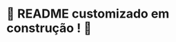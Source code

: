 # :construction: README customizado em construção ! :construction:
<!-- Olá, Tryber!
Esse é apenas um arquivo inicial para o README do seu projeto no qual você pode customizar e reutilizar todas as vezes que for executar o trybe-publisher.

Para deixá-lo com a sua cara, basta alterar o seguinte arquivo da sua máquina: ~/.student-repo-publisher/custom/_NEW_README.md

Projeto - Zoo Function

Um projeto que realizei na Trybe, que deveria desenvolver um conjunto de funções capazes de recuperar vários tipos de informações acerca do zoológico e de seu funcionamento, utilizando os conceitos de HOF's do javascript.

Aprendizados:
Class javaScript
Salvar objetos e arrays no local storage
Unidade de medidas modernas CSS

SessionStorage

Construido Com:
- HTML5
- CSS
- JavaScript
- DOM


Contatos = {
<div>
  Link: <a href="https://www.linkedin.com/in/alexandre-evangelista-souza-lima/" target="_blanck">Linkedin</a>,
</div>
<div>
  Email: <a href="https://mail.google.com/mail/u/0/?tab=rm&ogbl#inbox" target="_blanck">Alexandre</a>,
</div>
<div>
  Link: <a href="" target="_blanck">GitHub</a>
</div>
};
